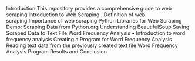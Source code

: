 Introduction
This repository provides a comprehensive guide to web scraping 
Introduction to Web Scraping . Definition of web scraping.Importance of web scraping
Python Libraries for Web Scraping
Demo: Scraping Data from Python.org
Understanding BeautifulSoup
Saving Scraped Data to Text File
Word Frequency Analysis •	Introduction to word frequency analysis
Creating a Program for Word Frequency Analysis
Reading text data from the previously created text file
Word Frequency Analysis Program
Results and Conclusion
